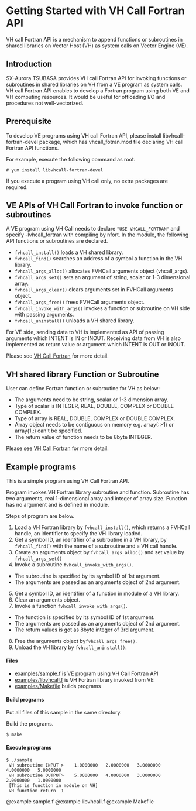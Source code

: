 # Getting Started with VH Call Fortran API
VH call Fortran API is a mechanism to append functions or subroutines in shared 
libraries on Vector Host (VH) as system calls on Vector Engine (VE).

## Introduction
SX-Aurora TSUBASA provides VH call Fortran API for invoking functions or 
subroutines in shared libraries on VH from a VE program as system calls.
VH call Fortran API enables to develop a Fortran program using both VE 
and VH computing resources.
It would be useful for offloading I/O and procedures not well-vectorized.

## Prerequisite

To develop VE programs using VH call Fortran API, please install 
libvhcall-fortran-devel package,
which has vhcall_fotran.mod file declaring VH call Fortran API functions.

For example, execute the following command as root.
~~~
# yum install libvhcall-fortran-devel
~~~

If you execute a program using VH call only, no extra packages are required.

## VE APIs of VH Call Fortran to invoke function or subroutines
A VE program using VH Call needs to declare `"USE VHCALL_FORTRAN"` and specify -lvhcall_fortran with compiling by nfort.
In the module, the following API functions or subroutines are declared.

- `fvhcall_install()` loads a VH shared library.
- `fvhcall_find()` searches an address of a symbol a function in the VH library.
- `fvhcall_args_alloc()` allocates FVHCall arguments object (vhcall_args).
- `fvhcall_args_set()` sets an argument of string, scalar or 1-3 dimensional array.
- `fvhcall_args_clear()` clears arguments set in FVHCall arguments object.
- `fvhcall_args_free()` frees FVHCall arguments object.
- `fvhcall_invoke_with_args()` invokes a function or subroutine on VH side with passing arguments.
- `fvhcall_uninstall()` unloads a VH shared library.

For VE side, sending data to VH is implemented as API of passing arguments which INTENT is IN or INOUT. Receiving data from VH is also implemented as return value or argument which INTENT is OUT or INOUT.

Please see [VH Call Fortran](classvhcall__fortran.html) for more detail.

## VH shared library Function or Subroutine
User can define Fortran function or subroutine for VH as below:
- The arguments need to be string, scalar or 1-3 dimension array.
- Type of scalar is INTEGER, REAL, DOUBLE, COMPLEX or DOUBLE COMPLEX.
- Type of array is REAL, DOUBLE, COMPLEX or DOUBLE COMPLEX.
- Array object needs to be contiguous on memory e.g. array(::-1) or array(1,:) can't be specified.
- The return value of function needs to be 8byte INTEGER.

Please see [VH Call Fortran](classvhcall__fortran.html#details) for more detail.

## Example programs

This is a simple program using VH Call Fortran API.

Program invokes VH Fortran library subroutine and function.
Subroutine has two arguments, real 1-dimensional array and integer of array size.
Function has no argument and is defined in module.

Steps of program are below.
1. Load a VH Fortran library by `fvhcall_install()`, which returns a FVHCall handle,
 an identifier to specify the VH library loaded.
2. Get a symbol ID, an identifier of a subroutine in a VH library,
 by `fvhcall_find()` with the name of a subroutine and a VH call handle.
3. Create an arguments object by `fvhcall_args_alloc()` and set value by `fvhcall_args_set()`
4. Invoke a subroutine `fvhcall_invoke_with_args()`.
  - The subroutine is specified by its symbol ID of 1st argument.
  - The arguments are passed as an arguments object of 2nd argument.
5. Get a symbol ID, an identifier of a function in module of a VH library.
6. Clear an arguments object.
7. Invoke a function `fvhcall_invoke_with_args()`.
  - The function is specified by its symbol ID of 1st argument.
  - The arguments are passed as an arguments object of 2nd argument.
  - The return values is got as 8byte integer of 3rd argument.
8. Free the arguments object by`fvhcall_args_free()`.
9. Unload the VH library by `fvhcall_uninstall()`.


#### Files

 - [examples/sample.f](sample_8f-example.html) is VE program using VH Call Fortran API
 - [examples/libvhcall.f](libvhcall_8f-example.html) is VH Fortran library invoked from VE
 - [examples/Makefile](Makefile-example.html) builds programs

#### Build programs

Put all files of this sample in the same directory.

Build the programs.
~~~
$ make
~~~

#### Execute programs


~~~
$ ./sample
 VH subroutine INPUT >    1.0000000   2.0000000   3.0000000   4.0000000   5.0000000
 VH subroutine OUTPUT>    5.0000000   4.0000000   3.0000000   2.0000000   1.0000000
 [This is function in module on VH]
 VH function return  1
~~~


@example sample.f
@example libvhcall.f
@example Makefile
